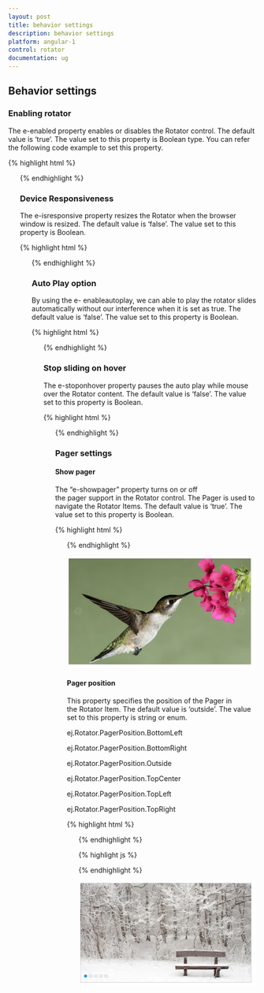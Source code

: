 ```yaml
---
layout: post
title: behavior settings
description: behavior settings
platform: angular-1
control: rotator
documentation: ug
---
```


## Behavior settings

### Enabling rotator

The e-enabled property enables or disables the Rotator control. The default value is ‘true’. The value set to this property is Boolean type. You can refer the following code example to set this property.

{% highlight html %}

<ul id="sliderContent" ej-rotator e-datasource="dataList" e-enabled="true" e-slidewidth="600px" e-slideheight="350px"/>

{% endhighlight %}


### Device Responsiveness 

The e-isresponsive property resizes the Rotator when the browser window is resized. The default value is ‘false’. The value set to this property is Boolean.

{% highlight html %}

<ul id="sliderContent" ej-rotator e-datasource="dataList" e-isresponsive="true" e-slidewidth="600px" e-slideheight="350px"/>

{% endhighlight %}

### Auto Play option

By using the e- enableautoplay, we can able to play the rotator slides automatically without our interference when it is set as true. The default value is ‘false’. The value set to this property is Boolean.

{% highlight html %}

<ul id="sliderContent" ej-rotator e-datasource="dataList" e-enableautoplay="true" e-slidewidth="600px" e-slideheight="350px"/>

{% endhighlight %}

### Stop sliding on hover

The e-stoponhover property pauses the auto play while mouse over the Rotator content. The default value is ‘false’. The value set to this property is Boolean.

{% highlight html %}

 <ul id="sliderContent" ej-rotator e-datasource="dataList" e- enableautoplay="true" e-stoponhover="true" e-slidewidth="600px" e-slideheight="350px"/>

{% endhighlight %}


### Pager settings

#### Show pager

The “e-showpager” property turns on or off the pager support in the Rotator control. The Pager is used to navigate the Rotator Items. The default value is ‘true’. The value set to this property is Boolean.

{% highlight html %}
                            <ul id="sliderContent" ej-rotator e-datasource="dataList" e-showpager="false" e-slidewidth="600px" e-slideheight="350px" />
{% endhighlight %}



![](behavior-settings_images/showpager_img1.png)

#### Pager position

This property specifies the position of the Pager in the Rotator Item. The default value is ‘outside’. The value set to this property is string or enum.

ej.Rotator.PagerPosition.BottomLeft

ej.Rotator.PagerPosition.BottomRight

ej.Rotator.PagerPosition.Outside

ej.Rotator.PagerPosition.TopCenter

ej.Rotator.PagerPosition.TopLeft

ej.Rotator.PagerPosition.TopRight





{% highlight html %}
        <ul id="sliderContent" ej-rotator e-datasource="dataList" e-pagerposition="position" e-slidewidth="600px" e-slideheight="350px"/>
{% endhighlight %}



{% highlight js %}


   <script>
   var list = [
    { text: "Snowfall", url: "http://js.syncfusion.com/demos/web/content/images/rotator/snowfall.jpg" },
    { text: "Tablet", url: "http://js.syncfusion.com/demos/web/content/images/rotator/tablet.jpg" },
    { text: "Nature", url: "http://js.syncfusion.com/demos/web/content/images/rotator/nature.jpg" },
    { text: "Card", url: "http://js.syncfusion.com/demos/web/content/images/rotator/card.jpg" },
    { text: "Bird", url: "http://js.syncfusion.com/demos/web/content/images/rotator/bird.jpg" },
    { text: "Wheat", url: "http://js.syncfusion.com/demos/web/content/images/rotator/wheat.jpg" },
    { text: "Night", url: "http://js.syncfusion.com/demos/web/content/images/rotator/night.jpg" }];
        angular.module('rotatApp', ['ejangular']).controller('RotatCtrl', function ($scope) {
            $scope.dataList = list;
$scope.position = ej.Rotator.PagerPosition.BottomLeft;
        });
    </script>


{% endhighlight %}

![](behavior-settings_images/pagerposition_img1.png)





